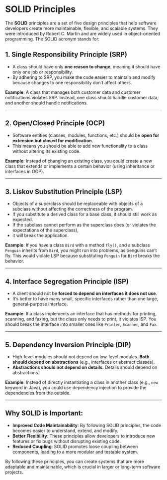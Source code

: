 # SOLID Principles

The **SOLID** principles are a set of five design principles that help software developers create more maintainable, flexible, and scalable systems. They were introduced by Robert C. Martin and are widely used in object-oriented programming. The SOLID acronym stands for:

## 1. Single Responsibility Principle (SRP)
- A class should have only **one reason to change**, meaning it should have only one job or responsibility.
- By adhering to SRP, you make the code easier to maintain and modify because changes to one responsibility don’t affect others.

**Example**: A class that manages both customer data and customer notifications violates SRP. Instead, one class should handle customer data, and another should handle notifications.

---

## 2. Open/Closed Principle (OCP)
- Software entities (classes, modules, functions, etc.) should be **open for extension but closed for modification**.
- This means you should be able to add new functionality to a class without altering its existing code.

**Example**: Instead of changing an existing class, you could create a new class that extends or implements a certain behavior (using inheritance or interfaces in OOP).

---

## 3. Liskov Substitution Principle (LSP)
- Objects of a superclass should be replaceable with objects of a subclass without affecting the correctness of the program.
- If you substitute a derived class for a base class, it should still work as expected.
- If the subclass cannot perform as the superclass does (or violates the expectations of the superclass), 
- it will break the application.

**Example**: If you have a class `Bird` with a method `fly()`, and a subclass `Penguin` inherits from `Bird`, you might run into problems, as penguins can’t fly. This would violate LSP because substituting `Penguin` for `Bird` breaks the behavior.

---

## 4. Interface Segregation Principle (ISP)
- A client should not be **forced to depend on interfaces it does not use**.
- It’s better to have many small, specific interfaces rather than one large, general-purpose interface.

**Example**: If a class implements an interface that has methods for printing, scanning, and faxing, but the class only needs to print, it violates ISP. You should break the interface into smaller ones like `Printer`, `Scanner`, and `Fax`.

---

## 5. Dependency Inversion Principle (DIP)
- High-level modules should not depend on low-level modules. **Both should depend on abstractions** (e.g., interfaces or abstract classes).
- **Abstractions should not depend on details.** Details should depend on abstractions.

**Example**: Instead of directly instantiating a class in another class (e.g., `new` keyword in Java), you could use dependency injection to provide the dependencies from the outside.

---

## Why SOLID is Important:
- **Improved Code Maintainability**: By following SOLID principles, the code becomes easier to understand, extend, and modify.
- **Better Flexibility**: These principles allow developers to introduce new features or fix bugs without disrupting existing code.
- **Reduced Coupling**: SOLID promotes loose coupling between components, leading to a more modular and testable system.

By following these principles, you can create systems that are more adaptable and maintainable, which is crucial in larger or long-term software projects.
